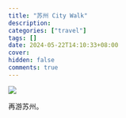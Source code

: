 ```yaml
---
title: "苏州 City Walk"
description:
categories: ["travel"]
tags: []
date: 2024-05-22T14:10:33+08:00
cover:
hidden: false
comments: true
---
```


![](https://static.fatesinger.com/2024/05/2g9y3y9adpma53k3.jpg)

再游苏州。

